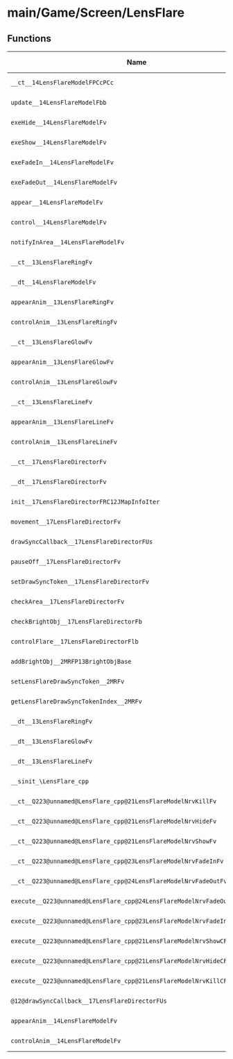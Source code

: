 # main/Game/Screen/LensFlare

## Functions

| Name | Address | Match % |
|------|---------|---------|
| `__ct__14LensFlareModelFPCcPCc` | `0x8036A918` | :x: (0.0%) |
| `update__14LensFlareModelFbb` | `0x8036A9E4` | :x: (0.0%) |
| `exeHide__14LensFlareModelFv` | `0x8036AAF4` | :x: (0.0%) |
| `exeShow__14LensFlareModelFv` | `0x8036AB38` | :x: (0.0%) |
| `exeFadeIn__14LensFlareModelFv` | `0x8036AB7C` | :x: (0.0%) |
| `exeFadeOut__14LensFlareModelFv` | `0x8036ABE8` | :x: (0.0%) |
| `appear__14LensFlareModelFv` | `0x8036AC18` | :x: (0.0%) |
| `control__14LensFlareModelFv` | `0x8036AC58` | :x: (0.0%) |
| `notifyInArea__14LensFlareModelFv` | `0x8036AC68` | :x: (0.0%) |
| `__ct__13LensFlareRingFv` | `0x8036ACFC` | :x: (0.0%) |
| `__dt__14LensFlareModelFv` | `0x8036AD68` | :x: (0.0%) |
| `appearAnim__13LensFlareRingFv` | `0x8036ADC4` | :x: (0.0%) |
| `controlAnim__13LensFlareRingFv` | `0x8036ADD4` | :x: (0.0%) |
| `__ct__13LensFlareGlowFv` | `0x8036AEC4` | :x: (0.0%) |
| `appearAnim__13LensFlareGlowFv` | `0x8036AF18` | :x: (0.0%) |
| `controlAnim__13LensFlareGlowFv` | `0x8036AF24` | :x: (0.0%) |
| `__ct__13LensFlareLineFv` | `0x8036AFB0` | :x: (0.0%) |
| `appearAnim__13LensFlareLineFv` | `0x8036B004` | :x: (0.0%) |
| `controlAnim__13LensFlareLineFv` | `0x8036B008` | :x: (0.0%) |
| `__ct__17LensFlareDirectorFv` | `0x8036B094` | :x: (0.0%) |
| `__dt__17LensFlareDirectorFv` | `0x8036B144` | :x: (0.0%) |
| `init__17LensFlareDirectorFRC12JMapInfoIter` | `0x8036B19C` | :x: (0.0%) |
| `movement__17LensFlareDirectorFv` | `0x8036B22C` | :x: (0.0%) |
| `drawSyncCallback__17LensFlareDirectorFUs` | `0x8036B2BC` | :x: (0.0%) |
| `pauseOff__17LensFlareDirectorFv` | `0x8036B334` | :x: (0.0%) |
| `setDrawSyncToken__17LensFlareDirectorFv` | `0x8036B378` | :x: (0.0%) |
| `checkArea__17LensFlareDirectorFv` | `0x8036B3C8` | :x: (0.0%) |
| `checkBrightObj__17LensFlareDirectorFb` | `0x8036B42C` | :x: (0.0%) |
| `controlFlare__17LensFlareDirectorFlb` | `0x8036B59C` | :x: (0.0%) |
| `addBrightObj__2MRFP13BrightObjBase` | `0x8036B81C` | :x: (0.0%) |
| `setLensFlareDrawSyncToken__2MRFv` | `0x8036B880` | :x: (0.0%) |
| `getLensFlareDrawSyncTokenIndex__2MRFv` | `0x8036B8BC` | :x: (0.0%) |
| `__dt__13LensFlareRingFv` | `0x8036B8E8` | :x: (0.0%) |
| `__dt__13LensFlareGlowFv` | `0x8036B940` | :x: (0.0%) |
| `__dt__13LensFlareLineFv` | `0x8036B998` | :x: (0.0%) |
| `__sinit_\LensFlare_cpp` | `0x8036B9F0` | :x: (0.0%) |
| `__ct__Q223@unnamed@LensFlare_cpp@21LensFlareModelNrvKillFv` | `0x8036BA34` | :x: (0.0%) |
| `__ct__Q223@unnamed@LensFlare_cpp@21LensFlareModelNrvHideFv` | `0x8036BA44` | :x: (0.0%) |
| `__ct__Q223@unnamed@LensFlare_cpp@21LensFlareModelNrvShowFv` | `0x8036BA54` | :x: (0.0%) |
| `__ct__Q223@unnamed@LensFlare_cpp@23LensFlareModelNrvFadeInFv` | `0x8036BA64` | :x: (0.0%) |
| `__ct__Q223@unnamed@LensFlare_cpp@24LensFlareModelNrvFadeOutFv` | `0x8036BA74` | :x: (0.0%) |
| `execute__Q223@unnamed@LensFlare_cpp@24LensFlareModelNrvFadeOutCFP5Spine` | `0x8036BA84` | :x: (0.0%) |
| `execute__Q223@unnamed@LensFlare_cpp@23LensFlareModelNrvFadeInCFP5Spine` | `0x8036BA8C` | :x: (0.0%) |
| `execute__Q223@unnamed@LensFlare_cpp@21LensFlareModelNrvShowCFP5Spine` | `0x8036BA94` | :x: (0.0%) |
| `execute__Q223@unnamed@LensFlare_cpp@21LensFlareModelNrvHideCFP5Spine` | `0x8036BA9C` | :x: (0.0%) |
| `execute__Q223@unnamed@LensFlare_cpp@21LensFlareModelNrvKillCFP5Spine` | `0x8036BAA4` | :x: (0.0%) |
| `@12@drawSyncCallback__17LensFlareDirectorFUs` | `0x8036BAF8` | :x: (0.0%) |
| `appearAnim__14LensFlareModelFv` | `0x8036BB00` | :x: (0.0%) |
| `controlAnim__14LensFlareModelFv` | `0x8036BB04` | :x: (0.0%) |